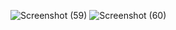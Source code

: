 ![Screenshot (59)](https://github.com/user-attachments/assets/76cebb65-e134-4ff6-9347-0db9b681b818)
![Screenshot (60)](https://github.com/user-attachments/assets/44e00691-ec8d-4e56-b5b1-7b763e5426a9)
